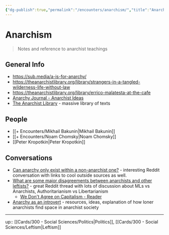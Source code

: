 ```yaml
---
{"dg-publish":true,"permalink":"/encounters/anarchism/","title":"Anarchism","tags":["📝","📝/🌞","on/anarchism","on/leftism","on/marxism","on/politics"]}
---
```



# Anarchism

> Notes and reference to anarchist teachings

## General Info
- https://sub.media/a-is-for-anarchy/
- https://theanarchistlibrary.org/library/strangers-in-a-tangled-wilderness-life-without-law
- https://theanarchistlibrary.org/library/errico-malatesta-at-the-cafe
- [Anarchy Journal - Anarchist Ideas](https://libcom.org/article/anarchy-journal-anarchist-ideas)
- [The Anarchist Library](https://theanarchistlibrary.org/special/index) - massive library of texts
## People
- [[+ Encounters/Mikhail Bakunin\|Mikhail Bakunin]]
- [[+ Encounters/Noam Chomsky\|Noam Chomsky]]
- [[Peter Kropotkin\|Peter Kropotkin]]

## Conversations
- [Can anarchy only exist within a non-anarchist one?](https://www.reddit.com/r/Anarchy101/s/CmtR6LVE1D) - interesting Reddit conversation with links to cool outside sources as well.
- [What are some major disagreements between anarchists and other leftists?](https://www.reddit.com/r/Anarchy101/s/b90WS18GHw) - great Reddit thread with lots of discussion about MLs vs Anarchists, Authoritarianism vs Libertarianism
	- [We Don't Agree on Capitalism - Reader](https://readwise.io/reader/shared/01jgzrg7b4xf2awzh3hya2e9rr)
- [Anarchy as an introvert](https://www.reddit.com/r/Anarchy101/s/rAWfCQAbyx) - resources, ideas, explanation of how loner anarchists find space in anarchist society 
---
up:: [[Cards/300 - Social Sciences/Politics\|Politics]], [[Cards/300 - Social Sciences/Leftism\|Leftism]]

